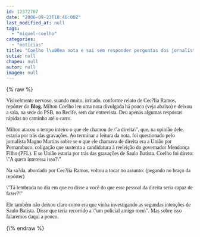 ```yaml
---
id: 12372767
date: "2006-09-23T18:46:00Z"
last_modified_at: null
tags:
  - "miguel-coelho"
categories:
  - "noticias"
title: "Coelho l\u00ea nota e sai sem responder perguntas dos jornalistas"
sutia: null
chapeu: null
autor: null
imagem: null
---
```

{\% raw %}
<p><P><FONT face=Verdana>Visivelmente nervoso, suando muito, irritado, conforme relato de Cec?lia Ramos, repórter do <STRONG>Blog</STRONG>, Milton Coelho leu uma nota divulgada há pouco (veja abaixo) e deixou a sala, na sede do PSB, no Recife, sem dar entrevista. Deu apenas algumas respostas rápidas no caminho até o carro.</FONT></P></p>
<p><P><FONT face=Verdana>Milton atacou o tempo inteiro o que ele chamou de \"a direita\", que, na opinião dele, estaria por trás das gravações. Ao terminar a leitura da nota, foi questionado pelo jornalista Magno Martins sobre se o que ele chamava de direita era a União por Pernambuco, coligação que sustenta a candidatura à reeleição do governador Mendonça Filho (PFL). E se União estaria por trás das gravações de Saulo Batista. Coelho foi direto: \"A quem interessa isso?\"</FONT></P></p>
<p><P><FONT face=Verdana>Na sa?da, abordado por Cec?lia Ramos, voltou a tocar no assunto: (pegando no braço da repórter)</p>
<p> \"Tá lembrada no dia em que eu disse a você do que esse pessoal da direita seria capaz de fazer?\"</FONT></P></p>
<p><P><FONT face=Verdana>Ele também não deixou claro como era que vinha investigando as segundas intenções de Saulo Batista. Disse que teria recorrido a \"um policial amigo meu\". Mas sobre isso falaremos daqui a pouco.</FONT></P> </p>
{\% endraw %}
